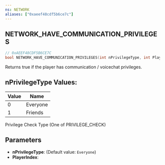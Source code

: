 ```yaml
---
ns: NETWORK
aliases: ["0xaeef48cdf5b6ce7c"]
---
```

## NETWORK_HAVE_COMMUNICATION_PRIVILEGES

```c
// 0xAEEF48CDF5B6CE7C
bool NETWORK_HAVE_COMMUNICATION_PRIVILEGES(int nPrivilegeType, int PlayerIndex);
```

Returns true if the player has communication / voicechat privileges.

## nPrivilegeType Values:
| Value | Name |
| --- | --- |
| 0 | Everyone |
| 1 | Friends |


Privilege Check Type (One of PRIVILEGE_CHECK)


## Parameters
* **nPrivilegeType**: (Default value: `Everyone`)
* **PlayerIndex**: 
